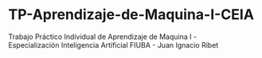 # TP-Aprendizaje-de-Maquina-I-CEIA
Trabajo Práctico Individual de Aprendizaje de Maquina I -  
Especialización Inteligencia Artificial FIUBA -
Juan Ignacio Ribet 
